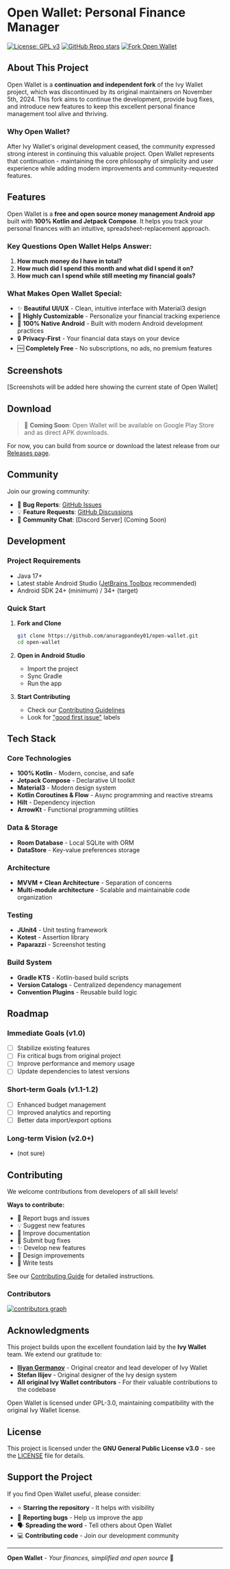 # Open Wallet: Personal Finance Manager

[![License: GPL v3](https://img.shields.io/badge/License-GPLv3-blue.svg)](https://www.gnu.org/licenses/gpl-3.0)
[![GitHub Repo stars](https://img.shields.io/github/stars/anuragpandey01/open-wallet?style=social)](https://github.com/anuragpandey01/open-wallet/stargazers)
[![Fork Open Wallet](https://img.shields.io/github/forks/anuragpandey01/open-wallet?logo=github&style=social)](https://github.com/anuragpandey01/open-wallet/fork)

## About This Project

Open Wallet is a **continuation and independent fork** of the Ivy Wallet project, which was discontinued by its original maintainers on November 5th, 2024. This fork aims to continue the development, provide bug fixes, and introduce new features to keep this excellent personal finance management tool alive and thriving.

### Why Open Wallet?

After Ivy Wallet's original development ceased, the community expressed strong interest in continuing this valuable project. Open Wallet represents that continuation - maintaining the core philosophy of simplicity and user experience while adding modern improvements and community-requested features.

## Features

Open Wallet is a **free and open source money management Android app** built with **100% Kotlin and Jetpack Compose**. It helps you track your personal finances with an intuitive, spreadsheet-replacement approach.

### Key Questions Open Wallet Helps Answer:

1. **How much money do I have in total?**
2. **How much did I spend this month and what did I spend it on?**
3. **How much can I spend while still meeting my financial goals?**

### What Makes Open Wallet Special:

- ✨ **Beautiful UI/UX** - Clean, intuitive interface with Material3 design
- 🎨 **Highly Customizable** - Personalize your financial tracking experience
- 📱 **100% Native Android** - Built with modern Android development practices
- 🔒 **Privacy-First** - Your financial data stays on your device
- 🆓 **Completely Free** - No subscriptions, no ads, no premium features

## Screenshots

[Screenshots will be added here showing the current state of Open Wallet]

## Download

> 📱 **Coming Soon**: Open Wallet will be available on Google Play Store and as direct APK downloads.

For now, you can build from source or download the latest release from our [Releases page](https://github.com/anuragpandey01/open-wallet/releases).

## Community

Join our growing community:

- 🐛 **Bug Reports**: [GitHub Issues](https://github.com/anuragpandey01/open-wallet/issues)
- 💡 **Feature Requests**: [GitHub Discussions](https://github.com/anuragpandey01/open-wallet/discussions)
- 💬 **Community Chat**: [Discord Server] (Coming Soon)

## Development

### Project Requirements

- Java 17+
- Latest stable Android Studio ([JetBrains Toolbox](https://www.jetbrains.com/toolbox-app/) recommended)
- Android SDK 24+ (minimum) / 34+ (target)

### Quick Start

1. **Fork and Clone**
   ```bash
   git clone https://github.com/anuragpandey01/open-wallet.git
   cd open-wallet
   ```

2. **Open in Android Studio**
   - Import the project
   - Sync Gradle
   - Run the app

3. **Start Contributing**
   - Check our [Contributing Guidelines](./CONTRIBUTING.md)
   - Look for ["good first issue"](https://github.com/anuragpandey01/open-wallet/issues?q=is%3Aissue+is%3Aopen+label%3A%22good+first+issue%22) labels

## Tech Stack

### Core Technologies
- **100% Kotlin** - Modern, concise, and safe
- **Jetpack Compose** - Declarative UI toolkit
- **Material3** - Modern design system
- **Kotlin Coroutines & Flow** - Async programming and reactive streams
- **Hilt** - Dependency injection
- **ArrowKt** - Functional programming utilities

### Data & Storage
- **Room Database** - Local SQLite with ORM
- **DataStore** - Key-value preferences storage

### Architecture
- **MVVM + Clean Architecture** - Separation of concerns
- **Multi-module architecture** - Scalable and maintainable code organization

### Testing
- **JUnit4** - Unit testing framework
- **Kotest** - Assertion library
- **Paparazzi** - Screenshot testing

### Build System
- **Gradle KTS** - Kotlin-based build scripts
- **Version Catalogs** - Centralized dependency management
- **Convention Plugins** - Reusable build logic

## Roadmap

### Immediate Goals (v1.0)
- [ ] Stabilize existing features
- [ ] Fix critical bugs from original project
- [ ] Improve performance and memory usage
- [ ] Update dependencies to latest versions

### Short-term Goals (v1.1-1.2)
- [ ] Enhanced budget management
- [ ] Improved analytics and reporting
- [ ] Better data import/export options

### Long-term Vision (v2.0+)
- (not sure)

## Contributing

We welcome contributions from developers of all skill levels! 

**Ways to contribute:**
- 🐛 Report bugs and issues
- 💡 Suggest new features
- 📝 Improve documentation
- 🔧 Submit bug fixes
- ✨ Develop new features
- 🎨 Design improvements
- 🧪 Write tests

See our [Contributing Guide](./CONTRIBUTING.md) for detailed instructions.

### Contributors

<a href="https://github.com/anuragpandey01/open-wallet/graphs/contributors">
  <img alt="contributors graph" src="https://contrib.rocks/image?repo=anuragpandey01/open-wallet" />
</a>

## Acknowledgments

This project builds upon the excellent foundation laid by the **Ivy Wallet** team. We extend our gratitude to:

- **[Iliyan Germanov](https://github.com/ILIYANGERMANOV)** - Original creator and lead developer of Ivy Wallet
- **Stefan Ilijev** - Original designer of the Ivy design system
- **All original Ivy Wallet contributors** - For their valuable contributions to the codebase

Open Wallet is licensed under GPL-3.0, maintaining compatibility with the original Ivy Wallet license.

## License

This project is licensed under the **GNU General Public License v3.0** - see the [LICENSE](LICENSE) file for details.

## Support the Project

If you find Open Wallet useful, please consider:

- ⭐ **Starring the repository** - It helps with visibility
- 🐛 **Reporting bugs** - Help us improve the app
- 🗣️ **Spreading the word** - Tell others about Open Wallet
- 💻 **Contributing code** - Join our development community

---

**Open Wallet** - *Your finances, simplified and open source* 💚
